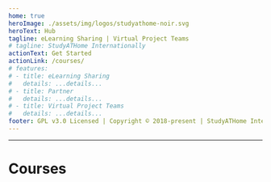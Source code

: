 ```yaml
---
home: true
heroImage: ./assets/img/logos/studyathome-noir.svg
heroText: Hub
tagline: eLearning Sharing | Virtual Project Teams
# tagline: StudyATHome Internationally
actionText: Get Started
actionLink: /courses/
# features:
# - title: eLearning Sharing
#   details: ...details...
# - title: Partner
#   details: ...details...
# - title: Virtual Project Teams
#   details: ...details...
footer: GPL v3.0 Licensed | Copyright © 2018-present | StudyATHome Internationally @ UAS Vienna
---
```


---

# Courses

<CourseCards path="/courses/" />
